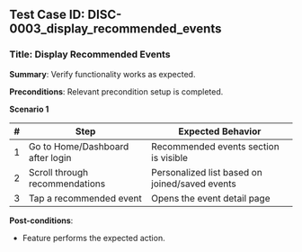 ## Test Case ID: DISC-0003_display_recommended_events
### Title: Display Recommended Events
**Summary**: Verify functionality works as expected.

**Preconditions**: Relevant precondition setup is completed.

**Scenario 1**

| # | Step                                | Expected Behavior                                        |
|---|-------------------------------------|----------------------------------------------------------|
| 1 | Go to Home/Dashboard after login    | Recommended events section is visible                   |
| 2 | Scroll through recommendations      | Personalized list based on joined/saved events          |
| 3 | Tap a recommended event             | Opens the event detail page                             |



**Post-conditions**:
- Feature performs the expected action.
